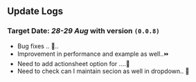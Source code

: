 ## Update Logs

### Target Date: *28-29 Aug* with version ```(0.0.8)```
- Bug fixes .. 🦟..
- Improvement in performance and example as well..⏩
- Need to add actionsheet option for ....🤨
- Need to check can I maintain secion as well in dropdown.. 🧐
